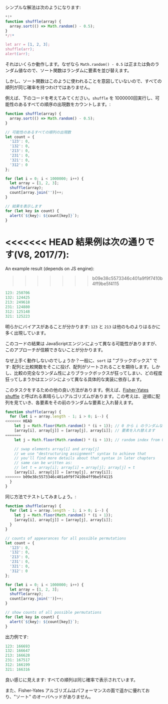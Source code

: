 シンプルな解法は次のようになります:

```js run
*!*
function shuffle(array) {
  array.sort(() => Math.random() - 0.5);
}
*/!*

let arr = [1, 2, 3];
shuffle(arr);
alert(arr);
```

それはいくらか動作します。なぜなら `Math.random() - 0.5` は正または負のランダム値なので、ソート関数はランダムに要素を並び替えます。

しかし、ソート関数はこのように使われることを意図していないので、すべての順列が同じ確率を持つわけではありません。

例えば、下のコードを考えてみてください。`shuffle` を 1000000回実行し、可能性のあるすべての順序の出現数をカウントします。:

```js run
function shuffle(array) {
  array.sort(() => Math.random() - 0.5);
}

// 可能性のあるすべての順列の出現数
let count = {
  '123': 0,
  '132': 0,
  '213': 0,
  '231': 0,
  '321': 0,
  '312': 0
};

for (let i = 0; i < 1000000; i++) {
  let array = [1, 2, 3];
  shuffle(array);
  count[array.join('')]++;
}

// 結果を表示します
for (let key in count) {
  alert(`${key}: ${count[key]}`);
}
```

<<<<<<< HEAD
結果例は次の通りです(V8, 2017/7):
=======
An example result (depends on JS engine):
>>>>>>> b09e38c5573346c401a9f9f7410b4ff9be5f4115

```js
123: 250706
132: 124425
213: 249618
231: 124880
312: 125148
321: 125223
```

明らかにバイアスがあることが分かります: `123` と `213` は他のものよりはるかに多く出現しています。

このコードの結果は JavaScriptエンジンによって異なる可能性がありますが、このアプローチが信頼できないことが分かります。

なぜ上手く動作しないのでしょうか？一般に、`sort` は "ブラックボックス" です: 配列と比較関数をそこに投げ、配列がソートされることを期待します。しかし、比較の完全なランダム性によりブラックボックスが狂ってしまい、どの程度狂ってしまうかはエンジンによって異なる具体的な実装に依存します。

このタスクをするための他の良い方法があります。例えば、[Fisher-Yates shuffle](https://en.wikipedia.org/wiki/Fisher%E2%80%93Yates_shuffle) と呼ばれる素晴らしいアルゴリズムがあります。この考えは、逆順に配列を見ていき、各要素をその前のランダムな要素と入れ替えます。

```js
function shuffle(array) {
  for (let i = array.length - 1; i > 0; i--) {
<<<<<<< HEAD
    let j = Math.floor(Math.random() * (i + 1)); // 0 から i のランダムなインデックス
    [array[i], array[j]] = [array[j], array[i]]; // 要素を入れ替えます
=======
    let j = Math.floor(Math.random() * (i + 1)); // random index from 0 to i

    // swap elements array[i] and array[j]
    // we use "destructuring assignment" syntax to achieve that
    // you'll find more details about that syntax in later chapters
    // same can be written as:
    // let t = array[i]; array[i] = array[j]; array[j] = t
    [array[i], array[j]] = [array[j], array[i]];
>>>>>>> b09e38c5573346c401a9f9f7410b4ff9be5f4115
  }
}
```

同じ方法でテストしてみましょう。:

```js run
function shuffle(array) {
  for (let i = array.length - 1; i > 0; i--) {
    let j = Math.floor(Math.random() * (i + 1));
    [array[i], array[j]] = [array[j], array[i]];
  }
}

// counts of appearances for all possible permutations
let count = {
  '123': 0,
  '132': 0,
  '213': 0,
  '231': 0,
  '321': 0,
  '312': 0
};

for (let i = 0; i < 1000000; i++) {
  let array = [1, 2, 3];
  shuffle(array);
  count[array.join('')]++;
}

// show counts of all possible permutations
for (let key in count) {
  alert(`${key}: ${count[key]}`);
}
```

出力例です:

```js
123: 166693
132: 166647
213: 166628
231: 167517
312: 166199
321: 166316
```

良い感じに見えます: すべての順列は同じ確率で表示されています。

また、Fisher-Yates アルゴリズムはパフォーマンスの面で遥かに優れており、"ソート" のオーバヘッドがありません。
